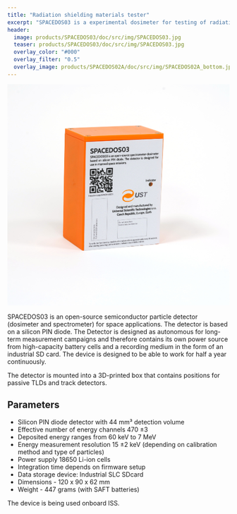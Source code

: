 ```yaml
---
title: "Radiation shielding materials tester"
excerpt: "SPACEDOS03 is a experimental dosimeter for testing of radiation shielding materials on board of manned spacecraft."
header:
  image: products/SPACEDOS03/doc/src/img/SPACEDOS03.jpg
  teaser: products/SPACEDOS03/doc/src/img/SPACEDOS03.jpg
  overlay_color: "#000"
  overlay_filter: "0.5"
  overlay_image: products/SPACEDOS02A/doc/src/img/SPACEDOS02A_bottom.jpg
---
```


![SPACEDOS03A front  panel](./doc/img/SPACEDOS03.jpg)

SPACEDOS03 is an open-source semiconductor particle detector (dosimeter and spectrometer) for space applications. The detector is based on a silicon PIN diode. The Detector is designed as autonomous for long-term measurement campaigns and therefore contains its own power source from high-capacity battery cells and a recording medium in the form of an industrial SD card. The device is designed to be able to work for half a year continuously.

The detector is mounted into a 3D-printed box that contains positions for passive TLDs and track detectors.

## Parameters

 * Silicon PIN diode detector with 44 mm³ detection volume
 * Effective number of energy channels 470 ±3
 * Deposited energy ranges from 60 keV to 7 MeV
 * Energy measurement resolution 15 ±2 keV (depending on calibration method and type of particles)
 * Power supply 18650 Li-ion cells
 * Integration time depends on firmware setup
 * Data storage device: Industrial SLC SDcard
 * Dimensions - 120 x 90 x 62 mm
 * Weight - 447 grams (with SAFT batteries)

The device is being used onboard ISS.
